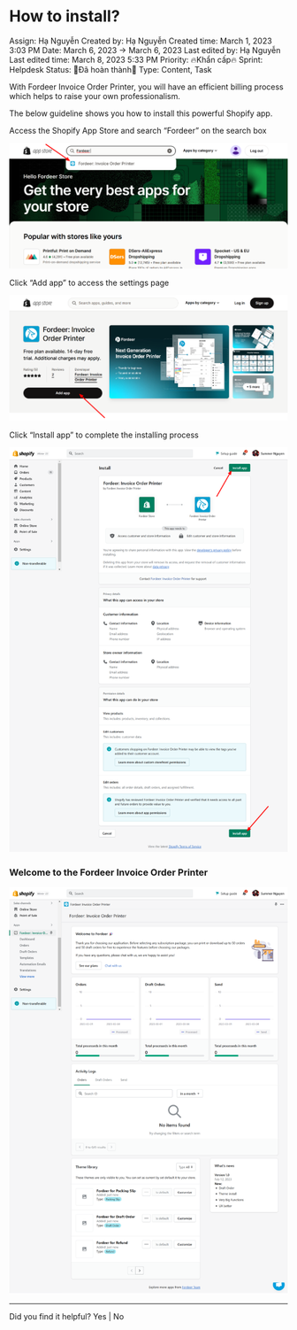 # How to install?

Assign: Hạ Nguyễn
Created by: Hạ Nguyễn
Created time: March 1, 2023 3:03 PM
Date: March 6, 2023 → March 6, 2023
Last edited by: Hạ Nguyễn
Last edited time: March 8, 2023 5:33 PM
Priority: 🔥Khẩn cấp🔥
Sprint: Helpdesk
Status: 👏Đã hoàn thành👏
Type: Content, Task

With Fordeer Invoice Order Printer, you will have an efficient billing process which helps to raise your own professionalism.

The below guideline shows you how to install this powerful Shopify app. 

Access the Shopify App Store and search “Fordeer” on the search box

![Shopify-App-Store.png](How%20to%20install%2078fdb557c60a48cd9c96133fa8a7bd42/Shopify-App-Store.png)

Click “Add app” to access the settings page

![Fordeer-Invoice-Order-Printer-Print-Order-Email-Invoices-Custom-Invoice-Packing-slip-Shopify-App-Store.png](How%20to%20install%2078fdb557c60a48cd9c96133fa8a7bd42/Fordeer-Invoice-Order-Printer-Print-Order-Email-Invoices-Custom-Invoice-Packing-slip-Shopify-App-Store.png)

Click “Install app” to complete the installing process

![Fordeer-Store-·-Authorize-Fordeer-Invoice-Order-Printer-·-Shopify.png](How%20to%20install%2078fdb557c60a48cd9c96133fa8a7bd42/Fordeer-Store--Authorize-Fordeer-Invoice-Order-Printer--Shopify.png)

### Welcome to the Fordeer Invoice Order Printer

![Fordeer-Store-·-Fordeer-Invoice-Order-Printer-·-Shopify (1).png](How%20to%20install%2078fdb557c60a48cd9c96133fa8a7bd42/Fordeer-Store--Fordeer-Invoice-Order-Printer--Shopify_(1).png)

---

Did you find it helpful? Yes | No